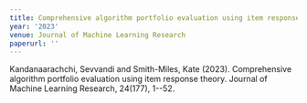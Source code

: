 ```yaml
---
title: Comprehensive algorithm portfolio evaluation using item response theory
year: '2023'
venue: Journal of Machine Learning Research
paperurl: ''
---
```

Kandanaarachchi, Sevvandi and Smith-Miles, Kate (2023). Comprehensive algorithm portfolio evaluation using item response theory. Journal of Machine Learning Research, 24(177), 1--52.

